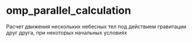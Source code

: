 # omp_parallel_calculation
Расчет движения нескольких небесных тел под действием гравитации друг друга, при некоторых начальных условиях
